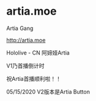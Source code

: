# artia.moe
Artia Gang

http://artia.moe

Hololive - CN 阿媂娅Artia

V1乃首播倒计时

祝Artia首播顺利啦！！


05/15/2020
V2版本是Artia Button
